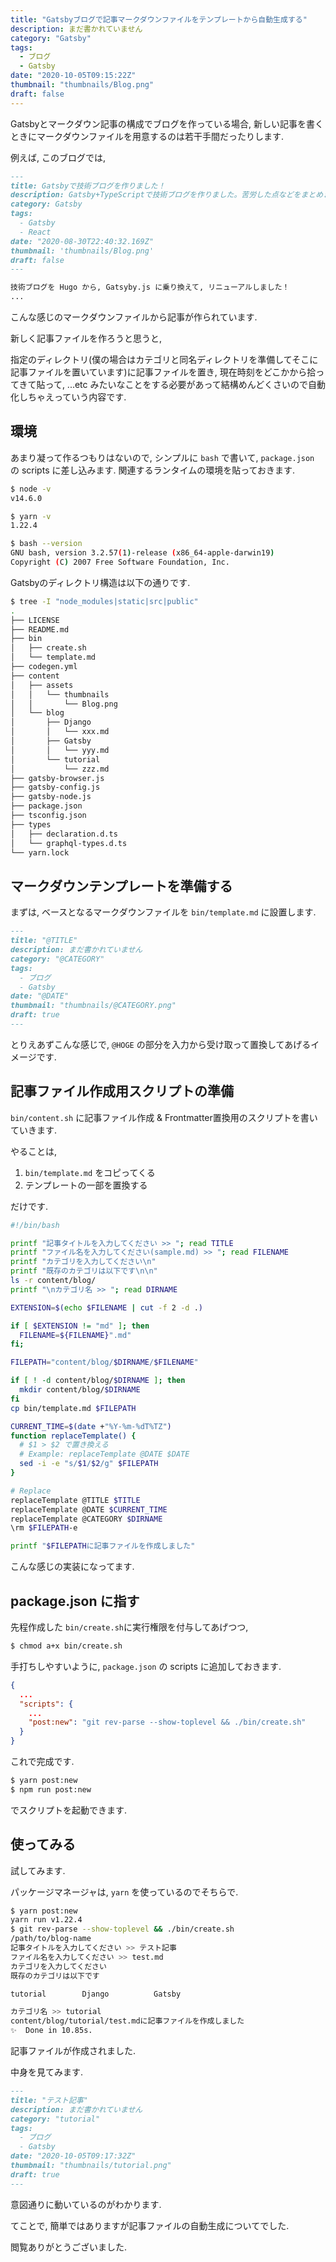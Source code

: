 ```yaml
---
title: "Gatsbyブログで記事マークダウンファイルをテンプレートから自動生成する"
description: まだ書かれていません
category: "Gatsby"
tags:
  - ブログ
  - Gatsby
date: "2020-10-05T09:15:22Z"
thumbnail: "thumbnails/Blog.png"
draft: false
---
```


<!-- [Gatsbyで技術ブログを作りました！](../gatsby-blog/) で書きましたように, このブログはGatsbyで構築されています. -->

Gatsbyとマークダウン記事の構成でブログを作っている場合, 新しい記事を書くときにマークダウンファイルを用意するのは若干手間だったりします.

例えば, このブログでは,

``` markdown
---
title: Gatsbyで技術ブログを作りました！
description: Gatsby+TypeScriptで技術ブログを作りました。苦労した点などをまとめます。
category: Gatsby
tags:
  - Gatsby
  - React
date: "2020-08-30T22:40:32.169Z"
thumbnail: 'thumbnails/Blog.png'
draft: false
---

技術ブログを Hugo から, Gatsyby.js に乗り換えて, リニューアルしました！
...
```

こんな感じのマークダウンファイルから記事が作られています.

新しく記事ファイルを作ろうと思うと,

指定のディレクトリ(僕の場合はカテゴリと同名ディレクトリを準備してそこに記事ファイルを置いています)に記事ファイルを置き, 現在時刻をどこかから拾ってきて貼って, ...etc みたいなことをする必要があって結構めんどくさいので自動化しちゃえっていう内容です.

## 環境

あまり凝って作るつもりはないので, シンプルに `bash` で書いて, `package.json` の scripts に差し込みます. 関連するランタイムの環境を貼っておきます.

``` bash
$ node -v
v14.6.0

$ yarn -v
1.22.4

$ bash --version
GNU bash, version 3.2.57(1)-release (x86_64-apple-darwin19)
Copyright (C) 2007 Free Software Foundation, Inc.
```

Gatsbyのディレクトリ構造は以下の通りです.

``` sh
$ tree -I "node_modules|static|src|public"
.
├── LICENSE
├── README.md
├── bin
│   ├── create.sh
│   └── template.md
├── codegen.yml
├── content
│   ├── assets
│   │   └── thumbnails
│   │       └── Blog.png
│   └── blog
│       ├── Django
│       │   └── xxx.md
│       ├── Gatsby
│       │   └── yyy.md
│       └── tutorial
│           └── zzz.md
├── gatsby-browser.js
├── gatsby-config.js
├── gatsby-node.js
├── package.json
├── tsconfig.json
├── types
│   ├── declaration.d.ts
│   └── graphql-types.d.ts
└── yarn.lock
```

## マークダウンテンプレートを準備する

まずは, ベースとなるマークダウンファイルを `bin/template.md` に設置します.

``` bash:title=bin/template.md
---
title: "@TITLE"
description: まだ書かれていません
category: "@CATEGORY"
tags:
  - ブログ
  - Gatsby
date: "@DATE"
thumbnail: "thumbnails/@CATEGORY.png"
draft: true
---

```

とりえあずこんな感じで, `@HOGE` の部分を入力から受け取って置換してあげるイメージです.

## 記事ファイル作成用スクリプトの準備

`bin/content.sh` に記事ファイル作成 & Frontmatter置換用のスクリプトを書いていきます.

やることは,

1. `bin/template.md` をコピってくる
2. テンプレートの一部を置換する

だけです.

``` bash:title=bin/create.sh
#!/bin/bash

printf "記事タイトルを入力してください >> "; read TITLE
printf "ファイル名を入力してください(sample.md) >> "; read FILENAME
printf "カテゴリを入力してください\n"
printf "既存のカテゴリは以下です\n\n"
ls -r content/blog/
printf "\nカテゴリ名 >> "; read DIRNAME

EXTENSION=$(echo $FILENAME | cut -f 2 -d .)

if [ $EXTENSION != "md" ]; then
  FILENAME=${FILENAME}".md"
fi;

FILEPATH="content/blog/$DIRNAME/$FILENAME"

if [ ! -d content/blog/$DIRNAME ]; then
  mkdir content/blog/$DIRNAME
fi
cp bin/template.md $FILEPATH

CURRENT_TIME=$(date +"%Y-%m-%dT%TZ")
function replaceTemplate() {
  # $1 > $2 で置き換える
  # Example: replaceTemplate @DATE $DATE
  sed -i -e "s/$1/$2/g" $FILEPATH
}

# Replace
replaceTemplate @TITLE $TITLE
replaceTemplate @DATE $CURRENT_TIME
replaceTemplate @CATEGORY $DIRNAME
\rm $FILEPATH-e

printf "$FILEPATHに記事ファイルを作成しました"
```

こんな感じの実装になってます.

## package.json に指す

先程作成した `bin/create.sh`に実行権限を付与してあげつつ,

``` sh
$ chmod a+x bin/create.sh
```

手打ちしやすいように, `package.json` の scripts に追加しておきます.

``` json:title=package.json
{
  ...
  "scripts": {
    ...
    "post:new": "git rev-parse --show-toplevel && ./bin/create.sh"
  }
}
```

これで完成です.

``` sh
$ yarn post:new
$ npm run post:new
```

でスクリプトを起動できます.

## 使ってみる

試してみます.

パッケージマネージャは, `yarn` を使っているのでそちらで.

``` bash
$ yarn post:new
yarn run v1.22.4
$ git rev-parse --show-toplevel && ./bin/create.sh
/path/to/blog-name
記事タイトルを入力してください >> テスト記事
ファイル名を入力してください >> test.md
カテゴリを入力してください
既存のカテゴリは以下です

tutorial        Django          Gatsby

カテゴリ名 >> tutorial
content/blog/tutorial/test.mdに記事ファイルを作成しました
✨  Done in 10.85s.
```

記事ファイルが作成されました.

中身を見てみます.

``` markdown:title=content/blog/tutorial/test.md
---
title: "テスト記事"
description: まだ書かれていません
category: "tutorial"
tags:
  - ブログ
  - Gatsby
date: "2020-10-05T09:17:32Z"
thumbnail: "thumbnails/tutorial.png"
draft: true
---

```

意図通りに動いているのがわかります.

てことで, 簡単ではありますが記事ファイルの自動生成についてでした.

閲覧ありがとうございました.

